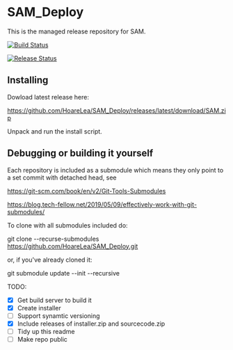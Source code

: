 <h1>SAM_Deploy</h1>

This is the managed release repository for SAM.

[![Build Status](https://hldigitalinnovation.visualstudio.com/HLApps/_apis/build/status/SAM-deploy-All%20in%20One?branchName=master)](https://hldigitalinnovation.visualstudio.com/HLApps/_build/latest?definitionId=21&branchName=master)

[![Release Status](https://hldigitalinnovation.vsrm.visualstudio.com/_apis/public/Release/badge/a6367bee-24cb-4be6-a95d-64f2645fdd2d/12/18)](https://hldigitalinnovation.vsrm.visualstudio.com/_apis/public/Release/badge/a6367bee-24cb-4be6-a95d-64f2645fdd2d/12/18)

<h2>Installing</h2>

Dowload latest release here:

https://github.com/HoareLea/SAM_Deploy/releases/latest/download/SAM.zip

Unpack and run the install script.


<h2>Debugging or building it yourself</h2>

Each repository is included as a submodule which means they only point to a set commit with detached head, see 

https://git-scm.com/book/en/v2/Git-Tools-Submodules

https://blog.tech-fellow.net/2019/05/09/effectively-work-with-git-submodules/

To clone with all submodules included do:

git clone --recurse-submodules https://github.com/HoareLea/SAM_Deploy.git

or, if you've already cloned it:

git submodule update --init --recursive


TODO:
- [x] Get build server to build it
- [x] Create installer
- [ ] Support synamtic versioning
- [x] Include releases of installer.zip and sourcecode.zip
- [ ] Tidy up this readme
- [ ] Make repo public
